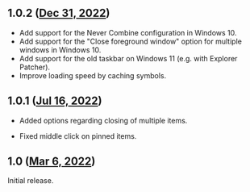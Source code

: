 ## 1.0.2 ([Dec 31, 2022](https://github.com/ramensoftware/windhawk-mods/blob/2bf09d3193530d74167e7123f7ff4d0412bdda4f/mods/taskbar-button-click.wh.cpp))

* Add support for the Never Combine configuration in Windows 10.
* Add support for the "Close foreground window" option for multiple windows in Windows 10.
* Add support for the old taskbar on Windows 11 (e.g. with Explorer Patcher).
* Improve loading speed by caching symbols.

## 1.0.1 ([Jul 16, 2022](https://github.com/ramensoftware/windhawk-mods/blob/ee201c1c1ae87d057978fc4b6a315be4a9382f90/mods/taskbar-button-click.wh.cpp))

* Added options regarding closing of multiple items.

* Fixed middle click on pinned items.

## 1.0 ([Mar 6, 2022](https://github.com/ramensoftware/windhawk-mods/blob/85322d8095db39e00abcd70168b490c9602c43d4/mods/taskbar-button-click.wh.cpp))

Initial release.

